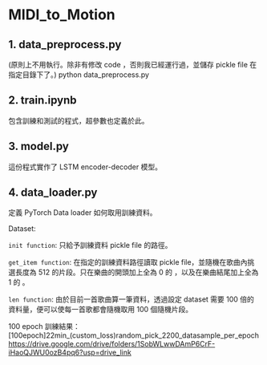 # MIDI_to_Motion

## 1. data_preprocess.py
(原則上不用執行。除非有修改 code ，否則我已經運行過，並儲存 pickle file 在指定目錄下了。)
python data_preprocess.py 

## 2. train.ipynb
包含訓練和測試的程式，超參數也定義於此。

## 3. model.py
這份程式實作了 LSTM encoder-decoder 模型。

## 4. data_loader.py
定義 PyTorch Data loader 如何取用訓練資料。

Dataset:

`init function`: 只給予訓練資料 pickle file 的路徑。

`get_item function`: 在指定的訓練資料路徑讀取 pickle file，並隨機在歌曲內挑選長度為 512 的片段。只在樂曲的開頭加上全為 0 的 <start-of-token>，以及在樂曲結尾加上全為 1 的 <end-of-token> 。
  
`len function`: 由於目前一首歌曲算一筆資料，透過設定 dataset 需要 100 倍的資料量，便可以使每一首歌都會隨機取用 100 個隨機片段。
  
100 epoch 訓練結果：
[100epoch]22min_(custom_loss)random_pick_2200_datasample_per_epoch
https://drive.google.com/drive/folders/1SobWLwwDAmP6CrF-iHaoQJWU0ozB4pq6?usp=drive_link

